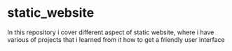 # static_website
In this repository i cover different aspect of static website, where i have various of projects that i learned from it how to get a friendly user interface
